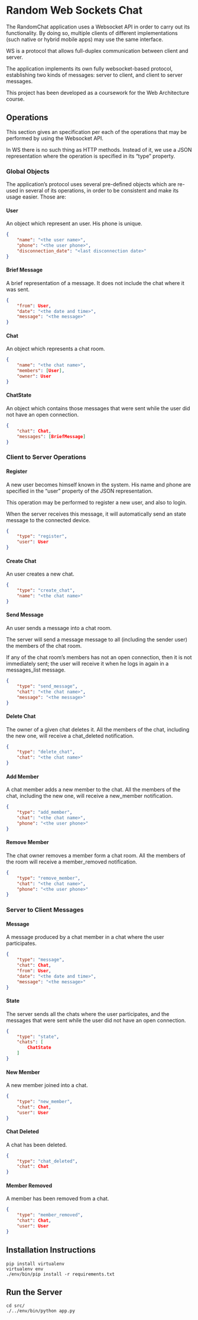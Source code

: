 # Random Web Sockets Chat

The RandomChat application uses a Websocket API in order to carry out its functionality. By doing so, multiple clients of different implementations (such native or hybrid mobile apps) may use the same interface.

WS is a protocol that allows full-duplex communication between client and server.

The application implements its own fully websocket-based protocol, establishing two kinds of messages: server to client, and client to server messages.

This project has been developed as a coursework for the Web Architecture course.


## Operations

This section gives an specification per each of the operations that may be performed by using the Websocket API.

In WS there is no such thing as HTTP methods. Instead of it, we use a JSON representation where the operation is specified in its “type” property.


### Global Objects
The application’s protocol uses several pre-defined objects which are re-used in several of its operations, in order to be consistent and make its usage easier. Those are:

#### User
An object which represent an user. His phone is unique.

```json
{
    "name": "<the user name>", 
    "phone": "<the user phone>",
    "disconnection_date": "<last disconnection date>"
}
```

#### Brief Message
A brief representation of a message. It does not include the chat where it was sent.

```json
{
    "from": User, 
    "date": "<the date and time>", 
    "message": "<the message>"
}
```

#### Chat
An object which represents a chat room.

```json
{
    "name": "<the chat name>", 
    "members": [User],
    "owner": User
}
```

#### ChatState
An object which contains those messages that were sent while the user did not have an open connection.

```json
{
    "chat": Chat,
    "messages": [BriefMessage]
}
```

### Client to Server Operations

#### Register
A new user becomes himself known in the system. His name and phone are specified in the “user” property of the JSON representation.

This operation may be performed to register a new user, and also to login.

When the server receives this message, it will automatically send an state message to the connected device.

```json
{
    "type": "register", 
    "user": User
}
```

#### Create Chat
An user creates a new chat. 

```json
{
    "type": "create_chat", 
    "name": "<the chat name>"
}
```

#### Send Message
An user sends a message into a chat room.

The server will send a message message to all (including the sender user) the members of the chat room.

If any of the chat room’s members has not an open connection, then it is not immediately sent;  the user will receive it when he logs in again in a messages_list message.

```json
{
    "type": "send_message", 
    "chat": "<the chat name>", 
    "message": "<the message>"
}
```

#### Delete Chat
The owner of a given chat deletes it. All the members of the chat, including the new one, will receive a chat_deleted notification.

```json
{
    "type": "delete_chat", 
    "chat": "<the chat name>"
}
```

#### Add Member
A chat member adds a new member to the chat. All the members of the chat, including the new one, will receive a new_member notification.

```json
{
    "type": "add_member", 
    "chat": "<the chat name>", 
    "phone": "<the user phone>"
}
```

#### Remove Member
The chat owner removes a member form a chat room. All the members of the room will receive a member_removed notification.

```json
{
    "type": "remove_member", 
    "chat": "<the chat name>", 
    "phone": "<the user phone>"
}
```


### Server to Client Messages

#### Message
A message produced by a chat member in a chat where the user participates.

```json
{
    "type": "message",
    "chat": Chat, 
    "from": User, 
    "date": "<the date and time>", 
    "message": "<the message>"
}
```

#### State
The server sends all the chats where the user participates, and the messages that were sent while the user did not have an open connection.

```json
{
    "type": "state",
    "chats": [
        ChatState
    ]
}
```

#### New Member
A new member joined into a chat.

```json
{
    "type": "new_member",
    "chat": Chat,
    "user": User
}
```

#### Chat Deleted
A chat has been deleted.

```json
{
    "type": "chat_deleted",
    "chat": Chat
}
```

#### Member Removed
A member has been removed from a chat.

```json
{
    "type": "member_removed",
    "chat": Chat,
    "user": User
}
```



## Installation Instructions

```
pip install virtualenv
virtualenv env
./env/bin/pip install -r requirements.txt
```


## Run the Server

```
cd src/
./../env/bin/python app.py
```
